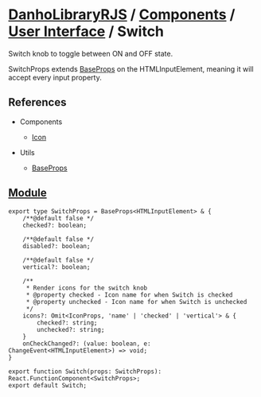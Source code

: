 # [DanhoLibraryRJS](../../index.md) / [Components](../index.md) / [User Interface](./index.md) / Switch
Switch knob to toggle between ON and OFF state.

SwitchProps extends [BaseProps](../../Utils/Base/Props.md) on the HTMLInputElement, meaning it will accept every input property.

## References
* Components
    * [Icon](Icon.md)

* Utils
    * [BaseProps](../../Utils/Base/Props.md)

## [Module](../../../src/components/Switch.tsx)
```tsx
export type SwitchProps = BaseProps<HTMLInputElement> & {
    /**@default false */
    checked?: boolean;
    
    /**@default false */
    disabled?: boolean;
    
    /**@default false */
    vertical?: boolean;

    /**
     * Render icons for the switch knob
     * @property checked - Icon name for when Switch is checked
     * @property unchecked - Icon name for when Switch is unchecked
     */
    icons?: Omit<IconProps, 'name' | 'checked' | 'vertical'> & {
        checked?: string;
        unchecked?: string;
    }
    onCheckChanged?: (value: boolean, e: ChangeEvent<HTMLInputElement>) => void;
}

export function Switch(props: SwitchProps): React.FunctionComponent<SwitchProps>;
export default Switch;
```